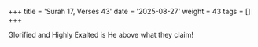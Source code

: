 +++
title = 'Surah 17, Verses 43'
date = '2025-08-27'
weight = 43
tags = []
+++

Glorified and Highly Exalted is He above what they claim!
